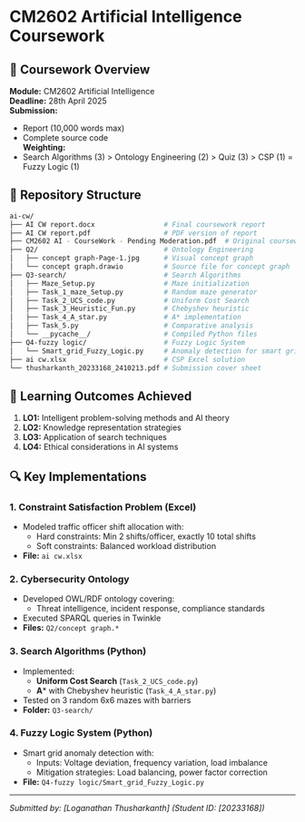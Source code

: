 # CM2602 Artificial Intelligence Coursework


## 📝 Coursework Overview
**Module:** CM2602 Artificial Intelligence   
**Deadline:** 28th April 2025  
**Submission:** 
- Report (10,000 words max) 
- Complete source code  
**Weighting:**  
- Search Algorithms (3) > Ontology Engineering (2) > Quiz (3) > CSP (1) = Fuzzy Logic (1)

## 📂 Repository Structure


```bash
ai-cw/
├── AI CW report.docx                 # Final coursework report
├── AI CW report.pdf                  # PDF version of report
├── CM2602 AI - CourseWork - Pending Moderation.pdf  # Original coursework brief
├── Q2/                               # Ontology Engineering
│   ├── concept graph-Page-1.jpg      # Visual concept graph
│   └── concept graph.drawio          # Source file for concept graph
├── Q3-search/                        # Search Algorithms
│   ├── Maze_Setup.py                 # Maze initialization
│   ├── Task_1_maze_Setup.py          # Random maze generator
│   ├── Task_2_UCS_code.py            # Uniform Cost Search
│   ├── Task_3_Heuristic_Fun.py       # Chebyshev heuristic
│   ├── Task_4_A_star.py              # A* implementation
│   ├── Task_5.py                     # Comparative analysis
│   └── __pycache__/                  # Compiled Python files
├── Q4-fuzzy logic/                   # Fuzzy Logic System
│   └── Smart_grid_Fuzzy_Logic.py     # Anomaly detection for smart grids
├── ai cw.xlsx                        # CSP Excel solution
└── thusharkanth_20233168_2410213.pdf # Submission cover sheet
```



## 🎯 Learning Outcomes Achieved
1. **LO1:** Intelligent problem-solving methods and AI theory  
2. **LO2:** Knowledge representation strategies  
3. **LO3:** Application of search techniques  
4. **LO4:** Ethical considerations in AI systems  

## 🔍 Key Implementations

### 1. Constraint Satisfaction Problem (Excel)
- Modeled traffic officer shift allocation with:
  - Hard constraints: Min 2 shifts/officer, exactly 10 total shifts
  - Soft constraints: Balanced workload distribution
- **File:** `ai cw.xlsx`

### 2. Cybersecurity Ontology
- Developed OWL/RDF ontology covering:
  - Threat intelligence, incident response, compliance standards
- Executed SPARQL queries in Twinkle
- **Files:** `Q2/concept graph.*`

### 3. Search Algorithms (Python)
- Implemented:
  - **Uniform Cost Search** (`Task_2_UCS_code.py`)
  - **A*** with Chebyshev heuristic (`Task_4_A_star.py`)
- Tested on 3 random 6x6 mazes with barriers
- **Folder:** `Q3-search/`

### 4. Fuzzy Logic System (Python)
- Smart grid anomaly detection with:
  - Inputs: Voltage deviation, frequency variation, load imbalance
  - Mitigation strategies: Load balancing, power factor correction
- **File:** `Q4-fuzzy logic/Smart_grid_Fuzzy_Logic.py`


---
*Submitted by: [Loganathan Thusharkanth] (Student ID: [20233168])*  
